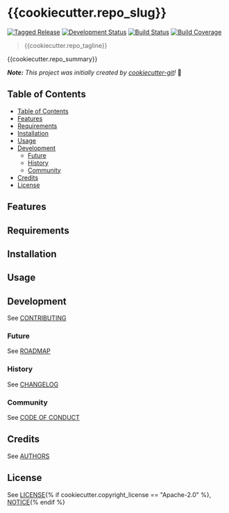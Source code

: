 # {{cookiecutter.repo_slug}}

[![Tagged Release](https://img.shields.io/badge/release-v0-blue.svg)](CHANGELOG.md)
[![Development Status](https://img.shields.io/badge/status-planning-lightgrey.svg)](ROADMAP.md)
[![Build Status](https://img.shields.io/badge/build-unknown-lightgrey.svg)](https://travis-ci.org)
[![Build Coverage](https://img.shields.io/badge/coverage-0%25-lightgrey.svg)](https://codecov.io)

> {{cookiecutter.repo_tagline}}

{{cookiecutter.repo_summary}}

_**Note:** This project was initially created by [cookiecutter-git](https://github.com/NathanUrwin/cookiecutter-git)!_ :cookie:

## Table of Contents

- [Table of Contents](#table-of-contents)
- [Features](#features)
- [Requirements](#requirements)
- [Installation](#installation)
- [Usage](#usage)
- [Development](#development)
  - [Future](#future)
  - [History](#history)
  - [Community](#community)
- [Credits](#credits)
- [License](#license)

## Features

## Requirements

## Installation

## Usage

## Development

See [CONTRIBUTING](CONTRIBUTING.md)

### Future

See [ROADMAP](ROADMAP.md)

### History

See [CHANGELOG](CHANGELOG.md)

### Community

See [CODE OF CONDUCT](CODE_OF_CONDUCT.md)

## Credits

See [AUTHORS](AUTHORS.md)

## License

See [LICENSE](LICENSE){% if cookiecutter.copyright_license == "Apache-2.0" %}, [NOTICE](NOTICE){% endif %}
